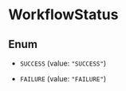 

# WorkflowStatus

## Enum


* `SUCCESS` (value: `"SUCCESS"`)

* `FAILURE` (value: `"FAILURE"`)



